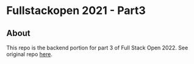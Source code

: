 # Fullstackopen 2021 - Part3

## About
This repo is the backend portion for part 3 of Full Stack Open 2022. See original repo <a href="https://github.com/thejoshyee/fullstackopen-2021">here</a>.

